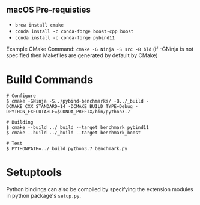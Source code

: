 macOS Pre-requisties
--------------------
* `brew install cmake`
* `conda install -c conda-forge boost-cpp boost`
* `conda install -c conda-forge pybind11`

Example CMake Command: `cmake -G Ninja -S src -B bld`  (if -GNinja is not specified then Makefiles are generated by default by CMake)


Build Commands
==============
```
# Configure
$ cmake -GNinja -S../pybind-benchmarks/ -B../_build -DCMAKE_CXX_STANDARD=14 -DCMAKE_BUILD_TYPE=Debug -DPYTHON_EXECUTABLE=$CONDA_PREFIX/bin/python3.7

# Building
$ cmake --build ../_build --target benchmark_pybind11
$ cmake --build ../_build --target benchmark_boost

# Test
$ PYTHONPATH=../_build python3.7 benchmark.py
```


Setuptools
==========
Python bindings can also be compiled by specifying the extension modules in python package's `setup.py`.
